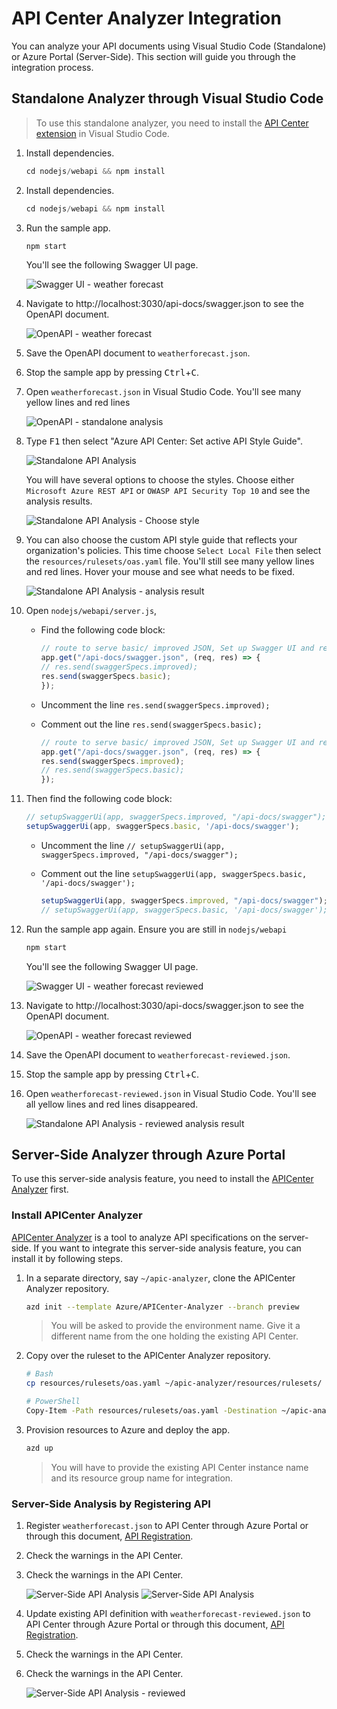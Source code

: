 <!-- markdownlint-disable MD033 -->
# API Center Analyzer Integration

You can analyze your API documents using Visual Studio Code (Standalone) or Azure Portal (Server-Side). This section will guide you through the integration process.

## Standalone Analyzer through Visual Studio Code

> To use this standalone analyzer, you need to install the [API Center extension](https://marketplace.visualstudio.com/items?itemName=apidev.azure-api-center) in Visual Studio Code.

1. Install dependencies.

     ```javascript
    cd nodejs/webapi && npm install
    ```

1. Install dependencies.

     ```javascript
    cd nodejs/webapi && npm install
    ```

1. Run the sample app.

    ```javascript
    npm start
    ```

   You'll see the following Swagger UI page.

   ![Swagger UI - weather forecast](./images/api-center-analyzer-integration-nodejs-01.png)

1. Navigate to http://localhost:3030/api-docs/swagger.json to see the OpenAPI document.

   ![OpenAPI - weather forecast](./images/api-center-analyzer-integration-nodejs-02.png)

1. Save the OpenAPI document to `weatherforecast.json`.
1. Stop the sample app by pressing <kbd>Ctrl</kbd>+<kbd>C</kbd>.
1. Open `weatherforecast.json` in Visual Studio Code. You'll see many yellow lines and red lines

   ![OpenAPI - standalone analysis](./images/api-center-analyzer-integration-nodejs-03.png)

1. Type <kbd>F1</kbd> then select "Azure API Center: Set active API Style Guide".

   ![Standalone API Analysis](./images/api-center-analyzer-integration-04.png)

   You will have several options to choose the styles. Choose either `Microsoft Azure REST API` or `OWASP API Security Top 10` and see the analysis results.

   ![Standalone API Analysis - Choose style](./images/api-center-analyzer-integration-05.png)

1. You can also choose the custom API style guide that reflects your organization's policies. This time choose `Select Local File` then select the `resources/rulesets/oas.yaml` file. You'll still see many yellow lines and red lines. Hover your mouse and see what needs to be fixed.

   ![Standalone API Analysis - analysis result](./images/api-center-analyzer-integration-nodejs-06.png)

1. Open `nodejs/webapi/server.js`,
    - Find the following code block:

        ```javascript
        // route to serve basic/ improved JSON, Set up Swagger UI and redirect
        app.get("/api-docs/swagger.json", (req, res) => {
        // res.send(swaggerSpecs.improved);
        res.send(swaggerSpecs.basic);
        });
        ```

    - Uncomment the line `res.send(swaggerSpecs.improved);`
    - Comment out the line `res.send(swaggerSpecs.basic);`

        ```javascript
        // route to serve basic/ improved JSON, Set up Swagger UI and redirect
        app.get("/api-docs/swagger.json", (req, res) => {
        res.send(swaggerSpecs.improved);
        // res.send(swaggerSpecs.basic);
        });
        ```

1. Then find the following code block:

    ```javascript
    // setupSwaggerUi(app, swaggerSpecs.improved, "/api-docs/swagger");
    setupSwaggerUi(app, swaggerSpecs.basic, '/api-docs/swagger');
    ```

    - Uncomment the line `// setupSwaggerUi(app, swaggerSpecs.improved, "/api-docs/swagger");`
    - Comment out the line `setupSwaggerUi(app, swaggerSpecs.basic, '/api-docs/swagger');`

        ```javascript
        setupSwaggerUi(app, swaggerSpecs.improved, "/api-docs/swagger");
        // setupSwaggerUi(app, swaggerSpecs.basic, '/api-docs/swagger');
        ```

1. Run the sample app again. Ensure you are still in `nodejs/webapi`

    ```javascript
    npm start
    ```

   You'll see the following Swagger UI page.

   ![Swagger UI - weather forecast reviewed](./images/api-center-analyzer-integration-nodejs-07.png)

1. Navigate to http://localhost:3030/api-docs/swagger.json to see the OpenAPI document.

   ![OpenAPI - weather forecast reviewed](./images/api-center-analyzer-integration-nodejs-08.png)

1. Save the OpenAPI document to `weatherforecast-reviewed.json`.
1. Stop the sample app by pressing <kbd>Ctrl</kbd>+<kbd>C</kbd>.
1. Open `weatherforecast-reviewed.json` in Visual Studio Code. You'll see all yellow lines and red lines disappeared.

   ![Standalone API Analysis - reviewed analysis result](./images/api-center-analyzer-integration-nodejs-09.png)

## Server-Side Analyzer through Azure Portal

To use this server-side analysis feature, you need to install the [APICenter Analyzer](https://github.com/Azure/APICenter-Analyzer) first.

### Install APICenter Analyzer

[APICenter Analyzer](https://github.com/Azure/APICenter-Analyzer) is a tool to analyze API specifications on the server-side. If you want to integrate this server-side analysis feature, you can install it by following steps.

1. In a separate directory, say `~/apic-analyzer`, clone the APICenter Analyzer repository.

    ```bash
    azd init --template Azure/APICenter-Analyzer --branch preview
    ```

   > You will be asked to provide the environment name. Give it a different name from the one holding the existing API Center.

1. Copy over the ruleset to the APICenter Analyzer repository.

    ```bash
    # Bash
    cp resources/rulesets/oas.yaml ~/apic-analyzer/resources/rulesets/

    # PowerShell
    Copy-Item -Path resources/rulesets/oas.yaml -Destination ~/apic-analyzer/resources/rulesets/
    ```

1. Provision resources to Azure and deploy the app.

    ```bash
    azd up
    ```

   > You will have to provide the existing API Center instance name and its resource group name for integration.

### Server-Side Analysis by Registering API

1. Register `weatherforecast.json` to API Center through Azure Portal or through this document, [API Registration](./api-registration.md).
1. Check the warnings in the API Center.
1. Check the warnings in the API Center.

   ![Server-Side API Analysis](./images/api-center-analyzer-integration-nodejs-10.png)
   ![Server-Side API Analysis](./images/api-center-analyzer-integration-nodejs-10.png)

1. Update existing API definition with `weatherforecast-reviewed.json` to API Center through Azure Portal or through this document, [API Registration](./api-registration.md).
1. Check the warnings in the API Center.
1. Check the warnings in the API Center.

   ![Server-Side API Analysis - reviewed](./images/api-center-analyzer-integration-nodejs-11.png)

